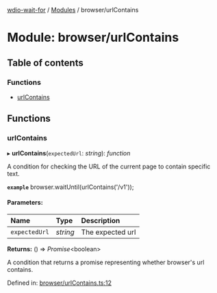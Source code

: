 [wdio-wait-for](../README.md) / [Modules](../modules.md) / browser/urlContains

# Module: browser/urlContains

## Table of contents

### Functions

- [urlContains](browser_urlcontains.md#urlcontains)

## Functions

### urlContains

▸ **urlContains**(`expectedUrl`: *string*): *function*

A condition for checking the URL of the current page to contain specific text.

**`example`** 
browser.waitUntil(urlContains('/v1'));

#### Parameters:

| Name | Type | Description |
| :------ | :------ | :------ |
| `expectedUrl` | *string* | The expected url |

**Returns:** () => *Promise*<boolean\>

A condition that returns a promise
    representing whether browser's url contains.

Defined in: [browser/urlContains.ts:12](https://github.com/elaichenkov/wdio-wait-for/blob/d3bdd9f/src/browser/urlContains.ts#L12)
